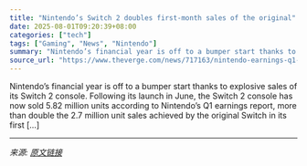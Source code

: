 ```yaml
---
title: "Nintendo’s Switch 2 doubles first-month sales of the original"
date: 2025-08-01T09:20:39+08:00
categories: ["tech"]
tags: ["Gaming", "News", "Nintendo"]
summary: "Nintendo’s financial year is off to a bumper start thanks to explosive sales of its Switch 2 console. Following its launch in June, the Switch 2 console has now sold 5.82 million units according to Ni"
source_url: "https://www.theverge.com/news/717163/nintendo-earnings-q1-2025-switch-2-sales"
---
```


Nintendo’s financial year is off to a bumper start thanks to explosive sales of its Switch 2 console. Following its launch in June, the Switch 2 console has now sold 5.82 million units according to Nintendo’s Q1 earnings report, more than double the 2.7 million unit sales achieved by the original Switch in its first [&#8230;]

---

*来源: [原文链接](https://www.theverge.com/news/717163/nintendo-earnings-q1-2025-switch-2-sales)*
